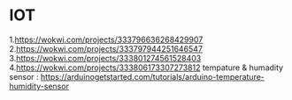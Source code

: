 # IOT
1.https://wokwi.com/projects/333796636268429907
2.https://wokwi.com/projects/333797944251646547
3.https://wokwi.com/projects/333801274561528403
4.https://wokwi.com/projects/333806173307273812
tempature & humadity sensor  : https://arduinogetstarted.com/tutorials/arduino-temperature-humidity-sensor
